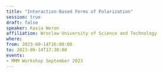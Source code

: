 ```yaml
---
title: "Interaction-Based Forms of Polarization"
session: true
draft: false
speaker: Kasia Weron 
affiliation: Wroclaw University of Science and Technology
where:
from: 2023-09-14T16:00:00
to: 2023-09-14T17:30:00
events:
- MMM Workshop September 2023
---
```

